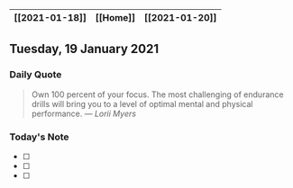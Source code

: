 | [[2021-01-18]] | [[Home]] | [[2021-01-20]] |
| :------------: | :------: | :------------: |

## Tuesday, 19 January 2021

### Daily Quote
> Own 100 percent of your focus. The most challenging of endurance drills will bring you to a level of optimal mental and physical performance.
> &mdash; <cite>Lorii Myers</cite>

### Today's Note

- [ ] 
- [ ] 
- [ ] 